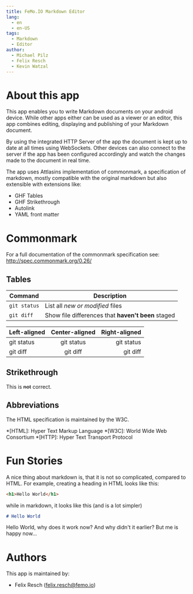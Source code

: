 ```yaml
---
title: FeMo.IO Markdown Editor
lang:
  - en
  - en-US
tags:
  - Markdown
  - Editor
author:
  - Michael Pilz
  - Felix Resch
  - Kevin Watzal
---
```


# About this app

This app enables you to write Markdown documents on your android device. While other apps either
 can be used as a viewer or an editor, this app combines editing, displaying and publishing of
 your Markdown document.

By using the integrated HTTP Server of the app the document is kept up to date at all times using
WebSockets. Other devices can also connect to the server if the app has been configured accordingly
and watch the changes made to the document in real time.

The app uses Attlasins implementation of commonmark, a specification of markdown, mostly compatible
with the original markdown but also extensible with extensions like:

* GHF Tables
* GHF Strikethrough
* Autolink
* YAML front matter

# Commonmark

For a full documentation of the commonmark specification see: http://spec.commonmark.org/0.26/

## Tables

| Command | Description |
| --- | --- |
| `git status` | List all *new or modified* files |
| `git diff` | Show file differences that **haven't been** staged |

| Left-aligned | Center-aligned | Right-aligned |
| :---         |     :---:      |          ---: |
| git status   | git status     | git status    |
| git diff     | git diff       | git diff      |

## Strikethrough

This is ~~not~~ correct.

## Abbreviations

The HTML specification
is maintained by the W3C.

*[HTML]: Hyper Text Markup Language
*[W3C]:  World Wide Web Consortium
*[HTTP]: Hyper Text Transport Protocol

# Fun Stories

A nice thing about markdown is, that it is not so complicated, compared to HTML. For example, creating a heading in HTML looks like this:

```html
<h1>Hello World</h1>
```

while in markdown, it looks like this (and is a lot simpler)

```markdown
# Hello World
```

Hello World, why does it work now? And why didn't it earlier? But me is happy now...



# Authors

This app is maintained by:

* Felix Resch (felix.resch@femo.io)